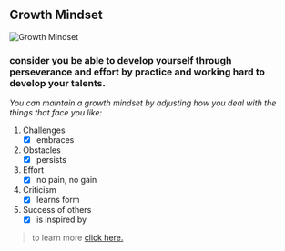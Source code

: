 ## Growth Mindset
                                                       
                                                       
   ![Growth Mindset](https://3kllhk1ibq34qk6sp3bhtox1-wpengine.netdna-ssl.com/wp-content/uploads/2015/11/growth-mindset.png)                     
                                                       

### consider you be able to develop yourself through perseverance and effort by practice and working hard to develop your talents.

*You can maintain a growth mindset by adjusting how you deal with the things that face you like:*

1. Challenges
   - [X] embraces
2. Obstacles
	 - [X] persists
3. Effort
	 - [X] no pain, no gain
4. Criticism
	 - [X] learns form
5. Success of others
	 - [X] is inspired by
   
>to learn more [click here.](https://www.atlassian.com/blog/inside-atlassian/growth-mindset)
